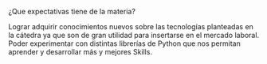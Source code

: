 ¿Que expectativas tiene de la materia?

Lograr adquirir conocimientos nuevos sobre las tecnologías planteadas en la cátedra ya que son de gran utilidad para insertarse en el mercado laboral. Poder experimentar con distintas librerías de Python que nos permitan aprender y desarrollar más y mejores Skills.

